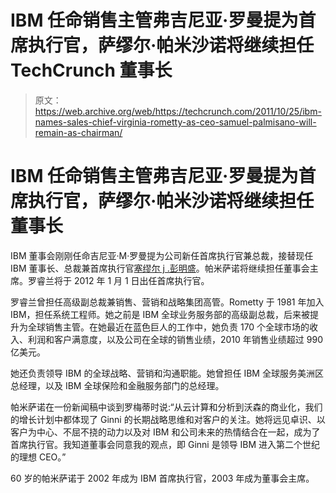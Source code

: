 # IBM 任命销售主管弗吉尼亚·罗曼提为首席执行官，萨缪尔·帕米沙诺将继续担任 TechCrunch 董事长

> 原文：<https://web.archive.org/web/https://techcrunch.com/2011/10/25/ibm-names-sales-chief-virginia-rometty-as-ceo-samuel-palmisano-will-remain-as-chairman/>

# IBM 任命销售主管弗吉尼亚·罗曼提为首席执行官，萨缪尔·帕米沙诺将继续担任董事长

IBM 董事会刚刚任命吉尼亚·M·罗曼提为公司新任首席执行官兼总裁，接替现任 IBM 董事长、总裁兼首席执行官[塞缪尔 j .彭明盛](https://web.archive.org/web/20230204122549/http://www.crunchbase.com/person/samuel-j-palmisano)。帕米萨诺将继续担任董事会主席。罗睿兰将于 2012 年 1 月 1 日出任首席执行官。

罗睿兰曾担任高级副总裁兼销售、营销和战略集团高管。Rometty 于 1981 年加入 IBM，担任系统工程师。她之前是 IBM 全球业务服务部的高级副总裁，后来被提升为全球销售主管。在她最近在蓝色巨人的工作中，她负责 170 个全球市场的收入、利润和客户满意度，以及公司在全球的销售业绩，2010 年销售业绩超过 990 亿美元。

她还负责领导 IBM 的全球战略、营销和沟通职能。她曾担任 IBM 全球服务美洲区总经理，以及 IBM 全球保险和金融服务部门的总经理。

帕米萨诺在一份新闻稿中谈到罗梅蒂时说:“从云计算和分析到沃森的商业化，我们的增长计划中都体现了 Ginni 的长期战略思维和对客户的关注。她将远见卓识、以客户为中心、不屈不挠的动力以及对 IBM 和公司未来的热情结合在一起，成为了首席执行官。我知道董事会同意我的观点，即 Ginni 是领导 IBM 进入第二个世纪的理想 CEO。”

60 岁的帕米萨诺于 2002 年成为 IBM 首席执行官，2003 年成为董事会主席。